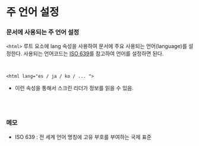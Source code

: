 # 주 언어 설정

### 문서에 사용되는 주 언어 설정

`<html>` 루트 요소에 lang 속성을 사용하여 문서에 주요 사용되는 언어(language)를 설정한다. 사용되는 언어코드는 [ISO 639](https://ko.wikipedia.org/wiki/ISO_639)를 참고하여 언어를 설정하면 된다.

<br/>

`<html lang="es / ja / ko / ... ">`

- 이런 속성을 통해서 스크린 리더가 정보를 읽을 수 있음.

<br/>
<br/>

### 메모

- ISO 639 : 전 세계 언어 명칭에 고유 부호를 부여하는 국제 표준

<br/>
